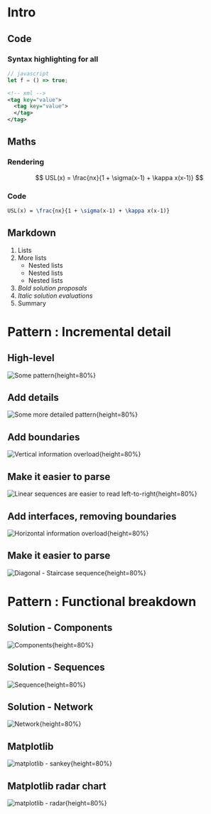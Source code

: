# Intro

## Code

### Syntax highlighting for all

```javascript
// javascript
let f = () => true;
```

```xml
<!-- xml -->
<tag key="value">
  <tag key="value">
  </tag>
</tag>
```

## Maths

### Rendering

$$
USL(x) = \frac{nx}{1 + \sigma(x-1) + \kappa x(x-1)}
$$

### Code

```latex
USL(x) = \frac{nx}{1 + \sigma(x-1) + \kappa x(x-1)}
```

## Markdown

 1. Lists
 2. More lists
    * Nested lists
    * Nested lists
    * Nested lists
 3. *Bold solution proposals*
 4. _Italic solution evaluations_
 5. Summary

# Pattern : Incremental detail

## High-level

![Some pattern](./out/pattern-001-001.png){height=80%}

## Add details

![Some more detailed pattern](./out/pattern-001-002.png){height=80%}

## Add boundaries

![Vertical information overload](./out/pattern-001-003.png){height=80%}

## Make it easier to parse

![Linear sequences are easier to read left-to-right](./out/pattern-001-004.png){height=80%}

## Add interfaces, removing boundaries

![Horizontal information overload](./out/pattern-001-005.png){height=80%}

## Make it easier to parse

![Diagonal - Staircase sequence](./out/pattern-001-006.png){height=80%}

# Pattern : Functional breakdown

## Solution - Components

![Components](./out/pattern-002-001.png){height=80%}

## Solution - Sequences

![Sequence](./out/pattern-002-002.png){height=80%}

## Solution - Network

![Network](./out/pattern-002-003.png){height=80%}

## Matplotlib

![matplotlib - sankey](./out/sankey.matplotlib.py.png){height=80%}

## Matplotlib radar chart

![matplotlib - radar](./out/radar.matplotlib.py.png){height=80%}





